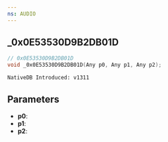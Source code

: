 ```yaml
---
ns: AUDIO
---
```

## _0x0E53530D9B2DB01D

```c
// 0x0E53530D9B2DB01D
void _0x0E53530D9B2DB01D(Any p0, Any p1, Any p2);
```

```
NativeDB Introduced: v1311
```

## Parameters
* **p0**:
* **p1**:
* **p2**:
